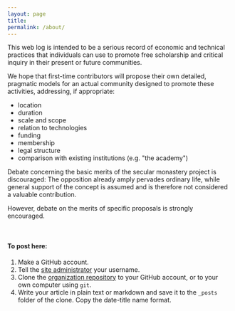 ```yaml
---
layout: page
title: 
permalink: /about/
---
```


This web log is intended to be a serious record of economic and technical practices that individuals can use to promote free scholarship and critical inquiry in their present or future communities.

We hope that first-time contributors will propose their own detailed, pragmatic models for an actual community designed to promote these activities, addressing, if appropriate:

  - location
  - duration
  - scale and scope
  - relation to technologies
  - funding
  - membership
  - legal structure
  - comparison with existing institutions (e.g. "the academy")

Debate concerning the basic merits of the secular monastery project is discouraged: The opposition already amply pervades ordinary life, while general support of the concept is assumed and is therefore not considered a valuable contribution. 

However, debate on the merits of specific proposals is strongly encouraged. 

&nbsp;

#### To post here:

 1. Make a GitHub account.
 2. Tell the [site administrator](http://github.com/jimmymathews) your username.
 3. Clone the [organization repository](http://github.com/let-me-think/let-me-think.github.io) to your GitHub account, or to your own computer using `git`.
 4. Write your article in plain text or markdown and save it to the `_posts` folder of the clone. Copy the date-title name format.
